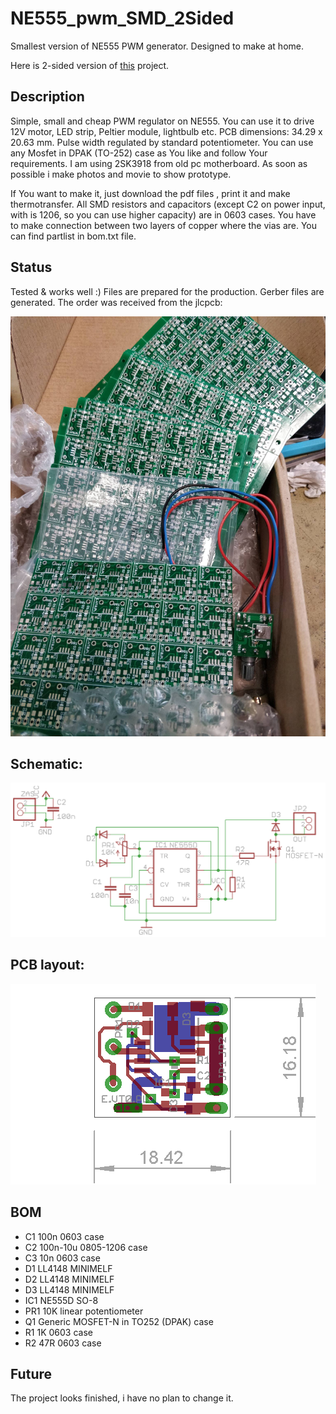 # NE555_pwm_SMD_2Sided
Smallest version of NE555 PWM generator. Designed to make at home.

Here is 2-sided version of [this](https://github.com/virtmedia/NE555_pwm_SMD) project.

## Description
Simple, small and cheap PWM regulator on NE555.
You can use it to drive 12V motor, LED strip, Peltier module, lightbulb etc.
PCB dimensions: 34.29 x 20.63 mm. 
Pulse width regulated by standard potentiometer.
You can use any Mosfet in DPAK (TO-252) case as You like and follow Your requirements. I am using 2SK3918 from old pc motherboard.
As soon as possible i make photos and movie to show prototype.

If You want to make it, just download the pdf files , print it and make thermotransfer.
All SMD resistors and capacitors (except C2 on power input, with is 1206, so you can use higher capacity) are in 0603 cases.
You have to make connection between two layers of copper where the vias are.
You can find partlist in bom.txt file.

## Status
  Tested & works well :)
  Files are prepared for the production. Gerber files are generated. The order was received from the jlcpcb:
  
  ![Photo of the PCB](https://raw.githubusercontent.com/virtmedia/NE555_pwm_SMD_2Sided/master/pcb.jpg)
  

## Schematic:

  ![schematic image](https://raw.githubusercontent.com/virtmedia/NE555_pwm_SMD_2Sided/master/schematic.png)

## PCB layout:

  ![PCB layout image](https://raw.githubusercontent.com/virtmedia/NE555_pwm_SMD_2Sided/master/mount.png)
  
## BOM
  
* C1   100n 0603 case
* C2   100n-10u 0805-1206 case
* C3   10n 0603 case 
* D1   LL4148 MINIMELF
* D2   LL4148 MINIMELF                    
* D3   LL4148 MINIMELF              
* IC1  NE555D SO-8
* PR1  10K linear potentiometer
* Q1   Generic MOSFET-N in TO252 (DPAK) case                                 
* R1   1K 0603 case
* R2   47R 0603 case
  
## Future
The project looks finished, i have no plan to change it.
